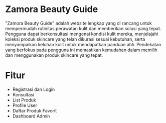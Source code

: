 # Zamora Beauty Guide
"Zamora Beauty Guide" adalah website lengkap yang di rancang untuk mempermudah rutinitas perawatan kulit dan memberikan solusi yang tepat. Pengguna dapat berkonsultasi mengenai kondisi kulit mereka, menjelajahi koleksi produk skincare yang telah dikurasi sesuai kebutuhan, serta menyampaikan keluhan kulit untuk mendapatkan panduan ahli. Pendekatan yang berfokus pada pengguna ini memastikan kemudahan dalam memilih dan menggunakan produk skincare yang tepat. 

# Fitur
- Registrasi dan Login
- Konsultasi
- List Produk
- Profile User
- Daftar Produk Favorit
- Dashboard Admin   